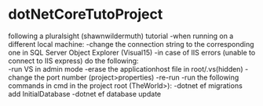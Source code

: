 # dotNetCoreTutoProject
following a pluralsight (shawnwildermuth) tutorial
-when running on a different local machine:
  -change the connection string to the corresponding one in SQL Server Object Explorer (Visual15)
  -in case of IIS errors (unable to connect to IIS express) do the following:  
                -run VS in admin mode
                -erase the applicationhost file in root/.vs(hidden)
                -change the port number (project>properties)
                -re-run
  -run the following commands in cmd in the project root (TheWorld>): 
                                                                -dotnet ef migrations add InitialDatabase
                                                                -dotnet ef database update
